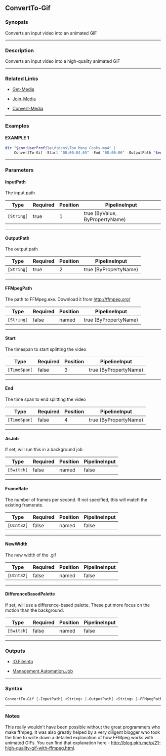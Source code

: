 ConvertTo-Gif
-------------
### Synopsis
Converts an input video into an animated GIF

---
### Description

Converts an input video into a high-quality animated GIF

---
### Related Links
* [Get-Media](Get-Media.md)



* [Join-Media](Join-Media.md)



* [Convert-Media](Convert-Media.md)



---
### Examples
#### EXAMPLE 1
```PowerShell
dir "$env:UserProfile\Videos\Too Many Cooks.mp4" |
    ConvertTo-Gif -Start "00:00:04.65" -End "00:00:06" -OutputPath "$env:UserProfile\Videos\Too Many Cooks.gif"
```

---
### Parameters
#### **InputPath**

The input path






|Type      |Required|Position|PipelineInput                 |
|----------|--------|--------|------------------------------|
|`[String]`|true    |1       |true (ByValue, ByPropertyName)|



---
#### **OutputPath**

The output path






|Type      |Required|Position|PipelineInput        |
|----------|--------|--------|---------------------|
|`[String]`|true    |2       |true (ByPropertyName)|



---
#### **FFMpegPath**

The path to FFMpeg.exe.  Download it from http://ffmpeg.org/






|Type      |Required|Position|PipelineInput        |
|----------|--------|--------|---------------------|
|`[String]`|false   |named   |true (ByPropertyName)|



---
#### **Start**

The timespan to start splitting the video






|Type        |Required|Position|PipelineInput        |
|------------|--------|--------|---------------------|
|`[TimeSpan]`|false   |3       |true (ByPropertyName)|



---
#### **End**

The time span to end splitting the video






|Type        |Required|Position|PipelineInput        |
|------------|--------|--------|---------------------|
|`[TimeSpan]`|false   |4       |true (ByPropertyName)|



---
#### **AsJob**

If set, will run this in a background job






|Type      |Required|Position|PipelineInput|
|----------|--------|--------|-------------|
|`[Switch]`|false   |named   |false        |



---
#### **FrameRate**

The number of frames per second.  If not specified, this will match the existing framerate.






|Type      |Required|Position|PipelineInput|
|----------|--------|--------|-------------|
|`[UInt32]`|false   |named   |false        |



---
#### **NewWidth**

The new width of the .gif






|Type      |Required|Position|PipelineInput|
|----------|--------|--------|-------------|
|`[UInt32]`|false   |named   |false        |



---
#### **DifferenceBasedPalette**

If set, will use a difference-based palette.  These put more focus on the motion than the background.






|Type      |Required|Position|PipelineInput|
|----------|--------|--------|-------------|
|`[Switch]`|false   |named   |false        |



---
### Outputs
* [IO.FileInfo](https://learn.microsoft.com/en-us/dotnet/api/System.IO.FileInfo)


* [Management.Automation.Job](https://learn.microsoft.com/en-us/dotnet/api/System.Management.Automation.Job)




---
### Syntax
```PowerShell
ConvertTo-Gif [-InputPath] <String> [-OutputPath] <String> [-FFMpegPath <String>] [[-Start] <TimeSpan>] [[-End] <TimeSpan>] [-AsJob] [-FrameRate <UInt32>] [-NewWidth <UInt32>] [-DifferenceBasedPalette] [<CommonParameters>]
```
---
### Notes
This really wouldn't have been possible without the great programmers who make ffmpeg.
It was also greatly helped by a very diligent blogger who took the time to write down a detailed explanation of how FFMpeg works with animated GIFs.
You can find that explanation here - http://blog.pkh.me/p/21-high-quality-gif-with-ffmpeg.html.

